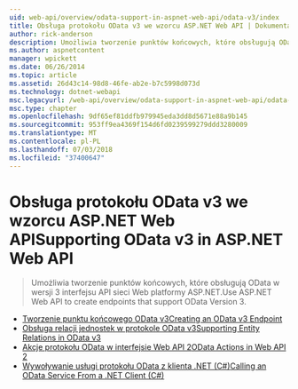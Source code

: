```yaml
---
uid: web-api/overview/odata-support-in-aspnet-web-api/odata-v3/index
title: Obsługa protokołu OData v3 we wzorcu ASP.NET Web API | Dokumentacja firmy Microsoft
author: rick-anderson
description: Umożliwia tworzenie punktów końcowych, które obsługują OData w wersji 3 interfejsu API sieci Web platformy ASP.NET.
ms.author: aspnetcontent
manager: wpickett
ms.date: 06/26/2014
ms.topic: article
ms.assetid: 26d43c14-98d8-46fe-ab2e-b7c5998d073d
ms.technology: dotnet-webapi
msc.legacyurl: /web-api/overview/odata-support-in-aspnet-web-api/odata-v3
msc.type: chapter
ms.openlocfilehash: 9df65ef81ddfb979945eda3dd8d5671e88a9b145
ms.sourcegitcommit: 953ff9ea4369f154d6fd0239599279ddd3280009
ms.translationtype: MT
ms.contentlocale: pl-PL
ms.lasthandoff: 07/03/2018
ms.locfileid: "37400647"
---
```

<a name="supporting-odata-v3-in-aspnet-web-api"></a><span data-ttu-id="d53ca-103">Obsługa protokołu OData v3 we wzorcu ASP.NET Web API</span><span class="sxs-lookup"><span data-stu-id="d53ca-103">Supporting OData v3 in ASP.NET Web API</span></span>
====================
> <span data-ttu-id="d53ca-104">Umożliwia tworzenie punktów końcowych, które obsługują OData w wersji 3 interfejsu API sieci Web platformy ASP.NET.</span><span class="sxs-lookup"><span data-stu-id="d53ca-104">Use ASP.NET Web API to create endpoints that support OData Version 3.</span></span>


- [<span data-ttu-id="d53ca-105">Tworzenie punktu końcowego OData v3</span><span class="sxs-lookup"><span data-stu-id="d53ca-105">Creating an OData v3 Endpoint</span></span>](creating-an-odata-endpoint.md)
- [<span data-ttu-id="d53ca-106">Obsługa relacji jednostek w protokole OData v3</span><span class="sxs-lookup"><span data-stu-id="d53ca-106">Supporting Entity Relations in OData v3</span></span>](working-with-entity-relations.md)
- [<span data-ttu-id="d53ca-107">Akcje protokołu OData w interfejsie Web API 2</span><span class="sxs-lookup"><span data-stu-id="d53ca-107">OData Actions in Web API 2</span></span>](odata-actions.md)
- [<span data-ttu-id="d53ca-108">Wywoływanie usługi protokołu OData z klienta .NET (C#)</span><span class="sxs-lookup"><span data-stu-id="d53ca-108">Calling an OData Service From a .NET Client (C#)</span></span>](calling-an-odata-service-from-a-net-client.md)
